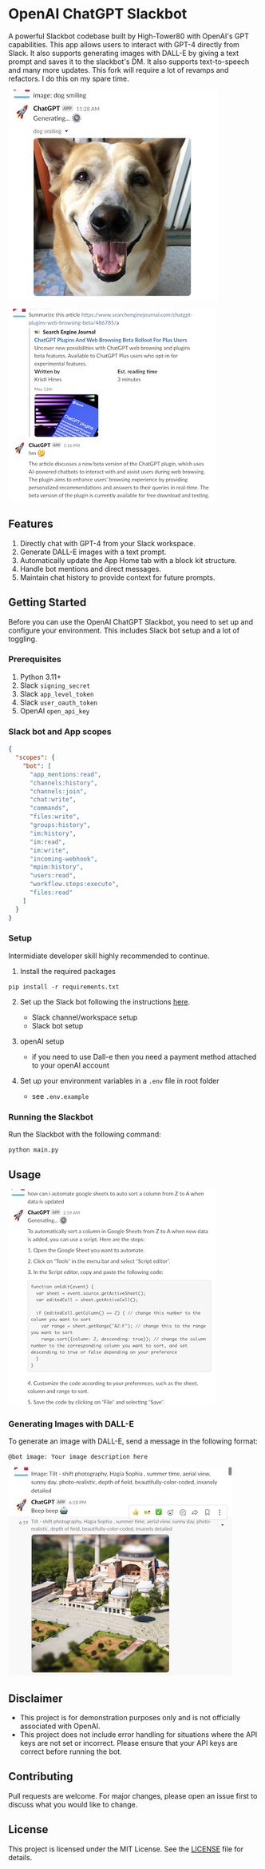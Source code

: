 # OpenAI ChatGPT Slackbot

A powerful Slackbot codebase built by High-Tower80 with OpenAI's GPT capabilities. This app allows users to interact with GPT-4 directly from Slack. It also supports generating images with DALL-E by giving a text prompt and saves it to the slackbot's DM. It also supports text-to-speech and many more updates. This fork will require a lot of revamps and refactors. I do this on my spare time.

![Example Image](https://github.com/High-Tower80/Slack-chatgpt-bot-with-dall-e/blob/main/slackgpt%20image2.jpeg)

![Example Image](https://github.com/High-Tower80/Slack-chatgpt-bot-with-dall-e/blob/main/Slackgpt%20summary.png)

## Features

1. Directly chat with GPT-4 from your Slack workspace.
2. Generate DALL-E images with a text prompt.
3. Automatically update the App Home tab with a block kit structure.
4. Handle bot mentions and direct messages.
5. Maintain chat history to provide context for future prompts.

## Getting Started

Before you can use the OpenAI ChatGPT Slackbot, you need to set up and configure your environment. This includes Slack bot setup and a lot of toggling.

### Prerequisites

1. Python 3.11+
2. Slack `signing_secret`
3. Slack `app_level_token`
4. Slack `user_oauth_token`
5. OpenAI `open_api_key`

### Slack bot and App scopes

```json
{
  "scopes": {
    "bot": [
      "app_mentions:read",
      "channels:history",
      "channels:join",
      "chat:write",
      "commands",
      "files:write",
      "groups:history",
      "im:history",
      "im:read",
      "im:write",
      "incoming-webhook",
      "mpim:history",
      "users:read",
      "workflow.steps:execute",
      "files:read"
    ]
  }
}
```

### Setup

Intermidiate developer skill highly recommended to continue.

1. Install the required packages

```
pip install -r requirements.txt
```

2. Set up the Slack bot following the instructions [here](https://api.slack.com/start).
   - Slack channel/workspace setup
   - Slack bot setup
3. openAI setup

   - if you need to use Dall-e then you need a payment method attached to your openAI account

4. Set up your environment variables in a `.env` file in root folder
   - see `.env.example`

### Running the Slackbot

Run the Slackbot with the following command:

```
python main.py
```

## Usage

![Example Image](https://github.com/High-Tower80/Slack-chatgpt-bot-with-dall-e/blob/main/slackgpt%20sheets.png)

### Generating Images with DALL-E

To generate an image with DALL-E, send a message in the following format:

```
@bot image: Your image description here
```

![Example Image](https://github.com/High-Tower80/Slack-chatgpt-bot-with-dall-e/blob/main/slackgpt%20image1.jpeg)

## Disclaimer

- This project is for demonstration purposes only and is not officially associated with OpenAI.
- This project does not include error handling for situations where the API keys are not set or incorrect. Please ensure that your API keys are correct before running the bot.

## Contributing

Pull requests are welcome. For major changes, please open an issue first to discuss what you would like to change.

## License

This project is licensed under the MIT License. See the [LICENSE](LICENSE) file for details.
